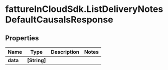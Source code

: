 # fattureInCloudSdk.ListDeliveryNotesDefaultCausalsResponse

## Properties

Name | Type | Description | Notes
------------ | ------------- | ------------- | -------------
**data** | **[String]** |  | 


